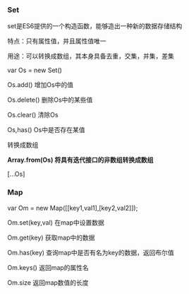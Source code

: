 ### Set

set是ES6提供的一个构造函数，能够造出一种新的数据存储结构

特点：只有属性值，并且属性值唯一

用途：可以转换成数组，其本身具备去重，交集，并集，差集

  var Os = new Set()

  Os.add()       增加Os中的值

  Os.delete()   删除Os中的某些值 

  Os.clear()     清除Os

  Os,has()        Os中是否存在某值



转换成数组

**Array.from(Os)     将具有迭代接口的非数组转换成数组**

[...Os]



### Map

var Om = new Map([[key1,val1],[key2,val2]]);

Om.set(key,val)   在map中设置数据

Om.get(key)         获取map中的数据

Om.has(key)        查询map中是否有名为key的数据，返回布尔值

Om.keys()             返回map的属性名

Om.size                返回map数值的长度